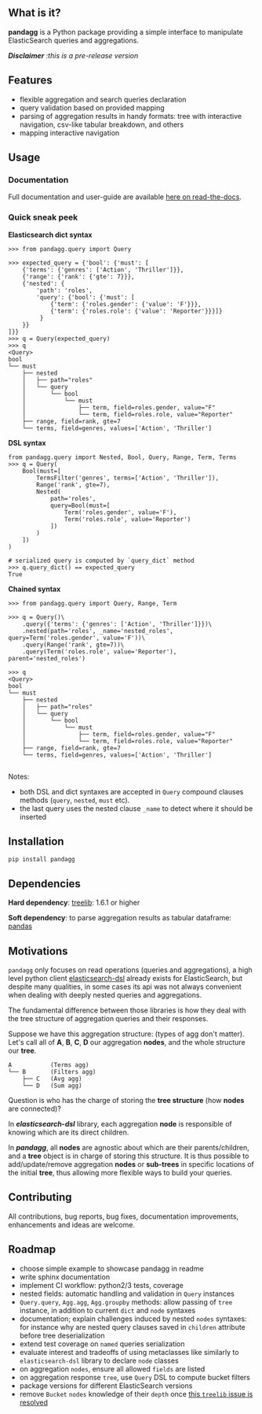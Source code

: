 ## What is it?

**pandagg** is a Python package providing a simple interface to manipulate ElasticSearch queries and aggregations.

***Disclaimer*** *:this is a pre-release version*
## Features

- flexible aggregation and search queries declaration
- query validation based on provided mapping
- parsing of aggregation results in handy formats: tree with interactive navigation, csv-like tabular breakdown, and others
- mapping interactive navigation


## Usage

### Documentation
Full documentation and user-guide are available [here on read-the-docs](https://pandagg.readthedocs.io/en/latest/).

### Quick sneak peek 
**Elasticsearch dict syntax**
```
>>> from pandagg.query import Query

>>> expected_query = {'bool': {'must': [
    {'terms': {'genres': ['Action', 'Thriller']}},
    {'range': {'rank': {'gte': 7}}},
    {'nested': {
        'path': 'roles',
        'query': {'bool': {'must': [
            {'term': {'roles.gender': {'value': 'F'}}},
            {'term': {'roles.role': {'value': 'Reporter'}}}]}
         }
    }}
]}}
>>> q = Query(expected_query)
>>> q
<Query>
bool
└── must
    ├── nested
    │   ├── path="roles"
    │   └── query
    │       └── bool
    │           └── must
    │               ├── term, field=roles.gender, value="F"
    │               └── term, field=roles.role, value="Reporter"
    ├── range, field=rank, gte=7
    └── terms, field=genres, values=['Action', 'Thriller']
```

**DSL syntax**
```
from pandagg.query import Nested, Bool, Query, Range, Term, Terms
>>> q = Query(
    Bool(must=[
        TermsFilter('genres', terms=['Action', 'Thriller']),
        Range('rank', gte=7),
        Nested(
            path='roles', 
            query=Bool(must=[
                Term('roles.gender', value='F'),
                Term('roles.role', value='Reporter')
            ])
        )
    ])
)

# serialized query is computed by `query_dict` method
>>> q.query_dict() == expected_query
True
```

**Chained syntax**

```
>>> from pandagg.query import Query, Range, Term

>>> q = Query()\
    .query({'terms': {'genres': ['Action', 'Thriller']}})\
    .nested(path='roles', _name='nested_roles', query=Term('roles.gender', value='F'))\
    .query(Range('rank', gte=7))\
    .query(Term('roles.role', value='Reporter'), parent='nested_roles')

>>> q
<Query>
bool
└── must
    ├── nested
    │   ├── path="roles"
    │   └── query
    │       └── bool
    │           └── must
    │               ├── term, field=roles.gender, value="F"
    │               └── term, field=roles.role, value="Reporter"
    ├── range, field=rank, gte=7
    └── terms, field=genres, values=['Action', 'Thriller']
     
```
Notes:
 - both DSL and dict syntaxes are accepted in `Query` compound clauses methods (`query`, `nested`, `must` etc).
 - the last query uses the nested clause `_name` to detect where it should be inserted

## Installation
```
pip install pandagg
```

## Dependencies
**Hard dependency**: [treelib](https://pypi.org/project/treelib/): 1.6.1 or higher

**Soft dependency**: to parse aggregation results as tabular dataframe: [pandas](https://github.com/pandas-dev/pandas/)

## Motivations

`pandagg` only focuses on read operations (queries and aggregations), a 
high level python client [elasticsearch-dsl](https://github.com/elastic/elasticsearch-dsl-py) already exists for ElasticSearch, 
but despite many qualities, in some cases its api was not always convenient when dealing with deeply 
nested queries and aggregations.

The fundamental difference between those libraries is how they deal with the tree structure of aggregation queries
and their responses.

Suppose we have this aggregation structure: (types of agg don't matter). Let's call all of **A**, **B**, **C**, **D** our aggregation **nodes**, and the whole structure our **tree**.
```
A           (Terms agg)
└── B       (Filters agg)
    ├── C   (Avg agg)
    └── D   (Sum agg)
```


Question is who has the charge of storing the **tree structure** (how **nodes** are connected)?

In ***elasticsearch-dsl*** library, each aggregation **node** is responsible of knowing which are its direct children.

In ***pandagg***, all **nodes** are agnostic about which are their parents/children, and a **tree** object is in charge
of storing this structure. It is thus possible to add/update/remove aggregation **nodes** or **sub-trees** in
specific locations of the initial **tree**, thus allowing more flexible ways to build your queries.

## Contributing

All contributions, bug reports, bug fixes, documentation improvements, enhancements and ideas are welcome.


## Roadmap

- choose simple example to showcase pandagg in readme
- write sphinx documentation
- implement CI workflow: python2/3 tests, coverage
- nested fields: automatic handling and validation in `Query` instances
- `Query.query`, `Agg.agg`, `Agg.groupby` methods: allow passing of `tree` instance, in addition to current `dict` and `node` syntaxes
- documentation; explain challenges induced by nested `nodes` syntaxes: for instance why are nested query clauses
saved in `children` attribute before tree deserialization
- extend test coverage on `named` queries serialization
- evaluate interest and tradeoffs of using metaclasses like similarly to `elasticsearch-dsl` library to declare `node` classes
- on aggregation `nodes`, ensure all allowed `fields` are listed
- on aggregation response `tree`, use `Query` DSL to compute bucket filters
- package versions for different ElasticSearch versions
- remove `Bucket` `nodes` knowledge of their `depth` once [this `treelib` issue is resolved](https://github.com/caesar0301/treelib/issues/149)
